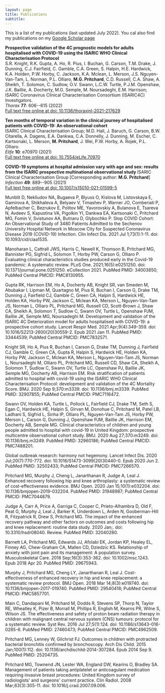 ```yaml
---
layout: page
title: Publications
subtitle: 
---
```


This is a list of my publications (last updated July 2022). You cal also find my publications on my [Google Scholar page](https://scholar.google.co.uk/citations?user=mQRgzdIAAAAJ&hl=en)

**Prospective validation of the 4C prognostic models for adults hospitalised with COVID-19 using the ISARIC WHO Clinical Characterisation Protocol**  
S.R. Knight, R.K. Gupta, A. Ho, R. Pius, I. Buchan, G. Carson, T.M. Drake, J. Dunning, C.J. Fairfield, C. Gamble, C.A. Green, S. Halpin, H.E. Hardwick, K.A. Holden, P.W. Horby, C. Jackson, K.A. Mclean, L. Merson, J.S. Nguyen-Van-Tam, L. Norman, P.L. Olliaro, **M.G. Pritchard**, C.D. Russell, C.A. Shaw, A. Sheikh, T. Solomon, C. Sudlow, O.V. Swann, L.C.W. Turtle, P.J.M. Openshaw, J.K. Baillie, A. Docherty, M.G. Semple, M. Noursadeghi, E.M. Harrison; ISARIC Coronavirus Clinical Characterisation Consortium (ISARIC4C) Investigators.  
_Thorax_ **77**: 606--615 (2022)  
[Full text free online at doi: 10.1136/thoraxjnl-2021-217629](https://thorax.bmj.com/content/77/6/606.info)

**Ten months of temporal variation in the clinical journey of hospitalised patients with COVID-19: An observational cohort**  
ISARIC Clinical Characterisation Group; M.D. Hall, J. Baruch, G. Carson, B.W. Citarella, A. Dagens, E.A. Dankwa, C.A. Donnelly, J. Dunning, M. Escher, C. Kartsonaki, L. Merson, **M. Pritchard**, J. Wei, P.W. Horby, A. Rojek, P.L. Olliaro.  
_Elife_ **10**: e70970 (2021)  
[Full text free online at doi: 10.7554/eLife.70970](https://doi.org/10.7554/elife.70970)

**COVID-19 symptoms at hospital admission vary with age and sex: results from the ISARIC prospective multinational observational study**
ISARIC Clinical Characterisation Group [Corresponding author: **M.G. Pritchard**]
_Infection_ **49**: 889--905 (2021)  
[Full text free online at doi: 10.1007/s15010-021-01599-5](https://doi.org/10.1007/s15010-021-01599-5)


Munblit D, Nekliudov NA, Bugaeva P, Blyuss O, Kislova M, Listovskaya E, Gamirova A, Shikhaleva A, Belyaev V, Timashev P, Warner JO, Comberiati P, Apfelbacher C, Bezrukov E, Politov ME, Yavorovskiy A, Bulanova E, Tsareva N, Avdeev S, Kapustina VA, Pigolkin YI, Dankwa EA, Kartsonaki C, Pritchard MG, Fomin V, Svistunov AA, Butnaru D, Glybochko P. Stop COVID Cohort: An Observational Study of 3480 Patients Admitted to the Sechenov University Hospital Network in Moscow City for Suspected Coronavirus Disease 2019 (COVID-19) Infection. Clin Infect Dis. 2021 Jul 1;73(1):1-11. doi: 10.1093/cid/ciaa1535. 

Manoharan L, Cattrall JWS, Harris C, Newell K, Thomson B, Pritchard MG, Bannister PG, Sigfrid L, Solomon T, Horby PW, Carson G, Olliaro P. Evaluating clinical characteristics studies produced early in the Covid-19 pandemic: A systematic review. PLoS One. 2021;16(5):e0251250. doi: 10.1371/journal.pone.0251250. eCollection 2021. PubMed PMID: 34003850; PubMed Central PMCID: PMC8130955.

Gupta RK, Harrison EM, Ho A, Docherty AB, Knight SR, van Smeden M, Abubakar I, Lipman M, Quartagno M, Pius R, Buchan I, Carson G, Drake TM, Dunning J, Fairfield CJ, Gamble C, Green CA, Halpin S, Hardwick HE, Holden KA, Horby PW, Jackson C, Mclean KA, Merson L, Nguyen-Van-Tam JS, Norman L, Olliaro PL, Pritchard MG, Russell CD, Scott-Brown J, Shaw CA, Sheikh A, Solomon T, Sudlow C, Swann OV, Turtle L, Openshaw PJM, Baillie JK, Semple MG, Noursadeghi M. Development and validation of the ISARIC 4C Deterioration model for adults hospitalised with COVID-19: a prospective cohort study. Lancet Respir Med. 2021 Apr;9(4):349-359. doi: 10.1016/S2213-2600(20)30559-2. Epub 2021 Jan 11. PubMed PMID: 33444539; PubMed Central PMCID: PMC7832571.

Knight SR, Ho A, Pius R, Buchan I, Carson G, Drake TM, Dunning J, Fairfield CJ, Gamble C, Green CA, Gupta R, Halpin S, Hardwick HE, Holden KA, Horby PW, Jackson C, Mclean KA, Merson L, Nguyen-Van-Tam JS, Norman L, Noursadeghi M, Olliaro PL, Pritchard MG, Russell CD, Shaw CA, Sheikh A, Solomon T, Sudlow C, Swann OV, Turtle LC, Openshaw PJ, Baillie JK, Semple MG, Docherty AB, Harrison EM. Risk stratification of patients admitted to hospital with covid-19 using the ISARIC WHO Clinical Characterisation Protocol: development and validation of the 4C Mortality Score. BMJ. 2020 Sep 9;370:m3339. doi: 10.1136/bmj.m3339. PubMed PMID: 32907855; PubMed Central PMCID: PMC7116472.

Swann OV, Holden KA, Turtle L, Pollock L, Fairfield CJ, Drake TM, Seth S, Egan C, Hardwick HE, Halpin S, Girvan M, Donohue C, Pritchard M, Patel LB, Ladhani S, Sigfrid L, Sinha IP, Olliaro PL, Nguyen-Van-Tam JS, Horby PW, Merson L, Carson G, Dunning J, Openshaw PJM, Baillie JK, Harrison EM, Docherty AB, Semple MG. Clinical characteristics of children and young people admitted to hospital with covid-19 in United Kingdom: prospective multicentre observational cohort study. BMJ. 2020 Aug 27;370:m3249. doi: 10.1136/bmj.m3249. PubMed PMID: 32960186; PubMed Central PMCID: PMC7488201.

Global outbreak research: harmony not hegemony. Lancet Infect Dis. 2020 Jul;20(7):770-772. doi: 10.1016/S1473-3099(20)30440-0. Epub 2020 Jun 2. PubMed PMID: 32502433; PubMed Central PMCID: PMC7266570.

Pritchard MG, Murphy J, Cheng L, Janarthanan R, Judge A, Leal J. Enhanced recovery following hip and knee arthroplasty: a systematic review of cost-effectiveness evidence. BMJ Open. 2020 Jan 15;10(1):e032204. doi: 10.1136/bmjopen-2019-032204. PubMed PMID: 31948987; PubMed Central PMCID: PMC7044879.

Judge A, Carr A, Price A, Garriga C, Cooper C, Prieto-Alhambra D, Old F, Peat G, Murphy J, Leal J, Barker K, Underdown L, Arden N, Gooberman-Hill R, Fitzpatrick R, Drew S, Pritchard MG. The impact of the enhanced recovery pathway and other factors on outcomes and costs following hip and knee replacement: routine data study. 2020 Jan;. doi: 10.3310/hsdr08040. Review. PubMed PMID: 32040280.

Barnett LA, Pritchard MG, Edwards JJ, Afolabi EK, Jordan KP, Healey EL, Finney AG, Chew-Graham CA, Mallen CD, Dziedzic KS. Relationship of anxiety with joint pain and its management: A population survey. Musculoskeletal Care. 2018 Sep;16(3):353-362. doi: 10.1002/msc.1243. Epub 2018 Apr 20. PubMed PMID: 29675943.

Murphy J, Pritchard MG, Cheng LY, Janarthanan R, Leal J. Cost-effectiveness of enhanced recovery in hip and knee replacement: a systematic review protocol. BMJ Open. 2018 Mar 14;8(3):e019740. doi: 10.1136/bmjopen-2017-019740. PubMed PMID: 29540418; PubMed Central PMCID: PMC5857701.

Main C, Dandapani M, Pritchard M, Dodds R, Stevens SP, Thorp N, Taylor RE, Wheatley K, Pizer B, Morrall M, Phillips R, English M, Kearns PR, Wilne S, Wilson JS. The effectiveness and safety of proton beam radiation therapy in children with malignant central nervous system (CNS) tumours: protocol for a systematic review. Syst Rev. 2016 Jul 27;5(1):124. doi: 10.1186/s13643-016-0285-6. PubMed PMID: 27460473; PubMed Central PMCID: PMC4962509.

Pritchard MG, Lenney W, Gilchrist FJ. Outcomes in children with protracted bacterial bronchitis confirmed by bronchoscopy. Arch Dis Child. 2015 Jan;100(1):112. doi: 10.1136/archdischild-2014-307284. Epub 2014 Sep 9. PubMed PMID: 25204735.

Pritchard MG, Townend JN, Lester WA, England DW, Kearins O, Bradley SA. Management of patients taking antiplatelet or anticoagulant medication requiring invasive breast procedures: United Kingdom survey of radiologists' and surgeons' current practice. Clin Radiol. 2008 Mar;63(3):305-11. doi: 10.1016/j.crad.2007.09.006. 
